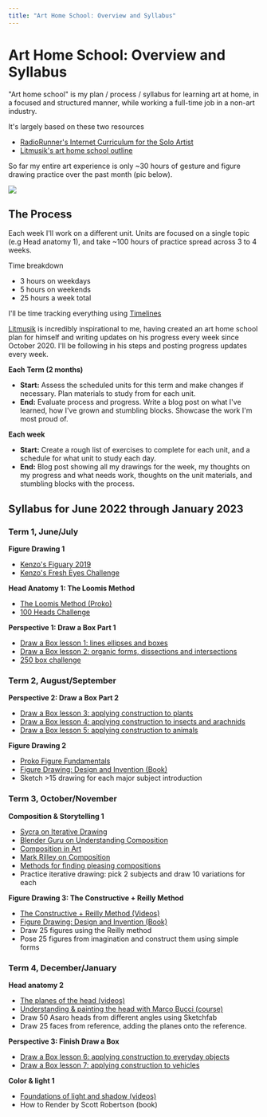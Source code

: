 ```yaml
---
title: "Art Home School: Overview and Syllabus"
---
```


# Art Home School: Overview and Syllabus
"Art home school" is my plan / process / syllabus for learning art at home, in a focused and structured manner, while working a full-time job in a non-art industry.

It's largely based on these two resources
- [RadioRunner's Internet Curriculum for the Solo Artist](https://app.gumroad.com/d/557c71151f0abfd8581a3b54190562b5)
- [Litmusik's art home school outline](https://litmusik.medium.com/art-home-school-introduction-f0e7027af017)

So far my entire art experience is only ~30 hours of gesture and figure drawing practice over the past month (pic below).

![](https://pbs.twimg.com/media/FS68SedUAAMBO5F?format=jpg&name=large)

## The Process
Each week I'll work on a different unit. Units are focused on a single topic (e.g Head anatomy 1), and take ~100 hours of practice spread across 3 to 4 weeks.

Time breakdown
- 3 hours on weekdays
- 5 hours on weekends
- 25 hours a week total

I'll be time tracking everything using [Timelines](https://timelines.app/)

[Litmusik](https://litmusik.medium.com/art-home-school-introduction-f0e7027af017) is incredibly inspirational to me, having created an art home school plan for himself and writing updates on his progress every week since October 2020. I'll be following in his steps and posting progress updates every week.

**Each Term (2 months)**
- **Start:** Assess the scheduled units for this term and make changes if necessary. Plan materials to study from for each unit.
- **End:** Evaluate process and progress. Write a blog post on what I've learned, how I've grown and stumbling blocks. Showcase the work I'm most proud of.

**Each week**
- **Start:** Create a rough list of exercises to complete for each unit, and a schedule for what unit to study each day.
- **End:** Blog post showing all my drawings for the week, my thoughts on my progress and what needs work, thoughts on the unit materials, and stumbling blocks with the process.

## Syllabus for June 2022 through January 2023
### Term 1, June/July
**Figure Drawing 1**
- [Kenzo's Figuary 2019](https://www.lovelifedrawing.com/figuary/)
- [Kenzo's Fresh Eyes Challenge](https://www.lovelifedrawing.com/fresheyes/)

**Head Anatomy 1: The Loomis Method**
- [The Loomis Method (Proko)](https://www.youtube.com/playlist?list=PLmzfkaWqrnnUUFsbKxfMh2EJQ9hODQKoh)
- [100 Heads Challenge](https://www.youtube.com/watch?v=0A_kQsxeeTE)

**Perspective 1: Draw a Box Part 1**
- [Draw a Box lesson 1: lines ellipses and boxes](https://drawabox.com/lesson/1)
- [Draw a Box lesson 2: organic forms, dissections and intersections](https://drawabox.com/lesson/2)
- [250 box challenge](https://drawabox.com/lesson/250boxes)

### Term 2, August/September
**Perspective 2: Draw a Box Part 2**
- [Draw a Box lesson 3: applying construction to plants](https://drawabox.com/lesson/3)
- [Draw a Box lesson 4: applying construction to insects and arachnids](https://drawabox.com/lesson/4)
- [Draw a Box lesson 5: applying construction to animals](https://drawabox.com/lesson/5)

**Figure Drawing 2**
- [Proko Figure Fundamentals](https://youtube.com/playlist?list=PLtG4P3lq8RHGuMuprDarMz_Y9Fbw_d2ws)
- [Figure Drawing: Design and Invention (Book)](https://anatomiaartistica.files.wordpress.com/2014/09/michael-hampton-figure-drawing-design-and-invention-1.pdf)
- Sketch >15 drawing for each major subject introduction

### Term 3, October/November
**Composition & Storytelling 1**
- [Sycra on Iterative Drawing](https://youtu.be/k0ufz75UvHs)
- [Blender Guru on Understanding Composition](https://youtu.be/O8i7OKbWmRM)
- [Composition in Art](https://youtu.be/oAPXep8wPts)
- [Mark Rilley on Composition](https://youtu.be/Ci9JUXkfeN8)
- [Methods for finding pleasing compositions](https://youtu.be/dOMRWxo0ixo)
- Practice iterative drawing: pick 2 subjects and draw 10 variations for each

**Figure Drawing 3: The Constructive + Reilly Method**
- [The Constructive + Reilly Method (Videos)](https://www.youtube.com/playlist?list=PLmzfkaWqrnnVgjX001Y6upVluep8yOUN9)
- [Figure Drawing: Design and Invention (Book)](https://anatomiaartistica.files.wordpress.com/2014/09/michael-hampton-figure-drawing-design-and-invention-1.pdf)
- Draw 25 figures using the Reilly method
- Pose 25 figures from imagination and construct them using simple forms

### Term 4, December/January
**Head anatomy 2**
- [The planes of the head (videos)](https://www.youtube.com/playlist?list=PLmzfkaWqrnnXh84lQ4WBgr75Qa1OKYw41)
- [Understanding & painting the head with Marco Bucci (course)](https://marcobucciartstore.com/products/understanding-and-painting-the-head)
- Draw 50 Asaro heads from different angles using Sketchfab
- Draw 25 faces from reference, adding the planes onto the reference.

**Perspective 3: Finish Draw a Box**
- [Draw a Box lesson 6: applying construction to everyday objects](https://drawabox.com/lesson/6)
- [Draw a Box lesson 7: applying construction to vehicles](https://drawabox.com/lesson/7)

**Color & light 1**
- [Foundations of light and shadow (videos)](https://www.youtube.com/playlist?list=PLmzfkaWqrnnVPQEdVBRtbofX7up2DJnjI)
- How to Render by Scott Robertson (book)
